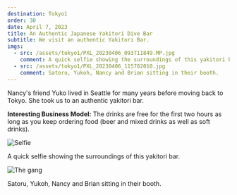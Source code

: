 ```yaml
---
destination: Tokyo1
order: 30
date: April 7, 2023
title: An Authentic Japanese Yakitori Dive Bar
subtitle: We visit an authentic Yakitori Bar.
imgs: 
  - src: /assets/tokyo1/PXL_20230406_093711849.MP.jpg
    comment: A quick selfie showing the surroundings of this yakitori bar.
  - src: /assets/tokyo1/PXL_20230406_115702010.jpg
    comment: Satoru, Yukoh, Nancy and Brian sitting in their booth.
---
```


Nancy's friend Yuko lived in Seattle for many years before moving back to Tokyo. She took us to an authentic yakitori bar. 

**Interesting Business Model:** The drinks are free for the first two hours as long as you keep ordering food (beer and mixed drinks as well as soft drinks).

![Selfie](/assets/tokyo1/PXL_20230406_093711849.MP.jpg)

A quick selfie showing the surroundings of this yakitori bar.

![The gang](/assets/tokyo1/PXL_20230406_115702010.jpg)

Satoru, Yukoh, Nancy and Brian sitting in their booth.
